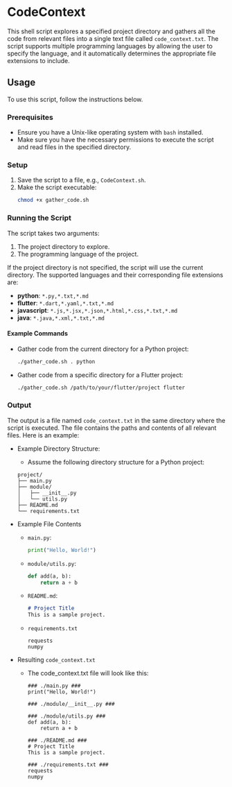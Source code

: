 # CodeContext

This shell script explores a specified project directory and gathers all the code from relevant files into a single text file called `code_context.txt`. The script supports multiple programming languages by allowing the user to specify the language, and it automatically determines the appropriate file extensions to include.

## Usage

To use this script, follow the instructions below.

### Prerequisites

- Ensure you have a Unix-like operating system with `bash` installed.
- Make sure you have the necessary permissions to execute the script and read files in the specified directory.

### Setup

1. Save the script to a file, e.g., `CodeContext.sh`.
2. Make the script executable:
    ```sh
    chmod +x gather_code.sh
    ```

### Running the Script

The script takes two arguments:
1. The project directory to explore.
2. The programming language of the project.

If the project directory is not specified, the script will use the current directory. The supported languages and their corresponding file extensions are:

- **python**: `*.py,*.txt,*.md`
- **flutter**: `*.dart,*.yaml,*.txt,*.md`
- **javascript**: `*.js,*.jsx,*.json,*.html,*.css,*.txt,*.md`
- **java**: `*.java,*.xml,*.txt,*.md`

#### Example Commands

- Gather code from the current directory for a Python project:
    ```sh
    ./gather_code.sh . python
    ```
- Gather code from a specific directory for a Flutter project:
    ```sh
    ./gather_code.sh /path/to/your/flutter/project flutter
    ```

### Output

The output is a file named `code_context.txt` in the same directory where the script is executed. The file contains the paths and contents of all relevant files. Here is an example:
- Example Directory Structure:
    - Assume the following directory structure for a Python project:
    ```
    project/
    ├── main.py
    ├── module/
    │   ├── __init__.py
    │   └── utils.py
    ├── README.md
    └── requirements.txt
    ```

- Example File Contents
    - `main.py`:
        ```python
        print("Hello, World!")
        ```
    - `module/utils.py`:
        ```python
        def add(a, b):
            return a + b
        ```
    - `README.md`:
        ```markdown
        # Project Title
        This is a sample project.
        ```
    - `requirements.txt`
        ```
        requests
        numpy
        ```
- Resulting `code_context.txt`
    - The code_context.txt file will look like this:
        ```
        ### ./main.py ###
        print("Hello, World!")

        ### ./module/__init__.py ###

        ### ./module/utils.py ###
        def add(a, b):
            return a + b

        ### ./README.md ###
        # Project Title
        This is a sample project.

        ### ./requirements.txt ###
        requests
        numpy
        ```
